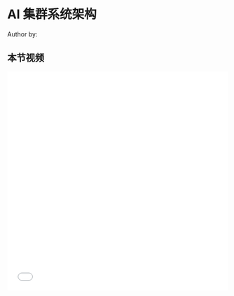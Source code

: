 <!--Copyright © ZOMI 适用于[License](https://github.com/Infrasys-AI/AIInfra)版权许可-->

# AI 集群系统架构

Author by: 

## 本节视频

<html>
<iframe src="//player.bilibili.com/player.html?isOutside=true&aid=114943072409525&bvid=BV1KD8zz2EeP&cid=31385979244&p=1&as_wide=1&high_quality=1&danmaku=0&t=30&autoplay=0" width="100%" height="500" scrolling="no" border="0" frameborder="no" framespacing="0" allowfullscreen="true"> </iframe>
</html>
